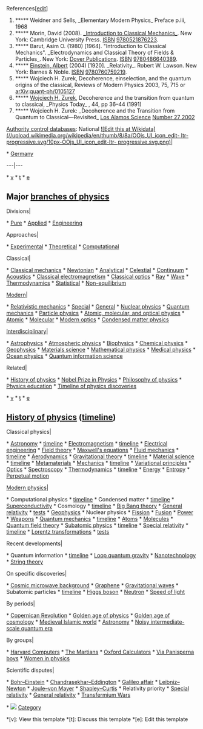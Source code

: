 ##
References[[edit](/w/index.php?title=Classical\_physics&action=edit&section=5
"Edit section: References")]

 1. \*\*^\*\* Weidner and Sells, \_Elementary Modern Physics\_ Preface p.iii, 1968
 2. \*\*^\*\* Morin, David (2008). [\_Introduction to Classical Mechanics\_](https://archive.org/details/introductiontocl00mori). New York: Cambridge University Press. [ISBN](/wiki/ISBN\_\(identifier\) "ISBN \(identifier\)") [9780521876223](/wiki/Special:BookSources/9780521876223 "Special:BookSources/9780521876223").
 3. \*\*^\*\* Barut, Asim O. (1980) [1964]. "Introduction to Classical Mechanics". \_Electrodynamics and Classical Theory of Fields & Particles\_. New York: [Dover Publications](/wiki/Dover\_Publications "Dover Publications"). [ISBN](/wiki/ISBN\_\(identifier\) "ISBN \(identifier\)") [9780486640389](/wiki/Special:BookSources/9780486640389 "Special:BookSources/9780486640389").
 4. \*\*^\*\* [Einstein, Albert](/wiki/Albert\_Einstein "Albert Einstein") (2004) [1920]. \_Relativity\_. Robert W. Lawson. New York: Barnes & Noble. [ISBN](/wiki/ISBN\_\(identifier\) "ISBN \(identifier\)") [9780760759219](/wiki/Special:BookSources/9780760759219 "Special:BookSources/9780760759219").
 5. \*\*^\*\* Wojciech H. Zurek, Decoherence, einselection, and the quantum origins of the classical, Reviews of Modern Physics 2003, 75, 715 or [arXiv](/wiki/ArXiv\_\(identifier\) "ArXiv \(identifier\)"):[quant-ph/0105127](https://arxiv.org/abs/quant-ph/0105127)
 6. \*\*^\*\* [Wojciech H. Zurek](/wiki/Wojciech\_H.\_Zurek "Wojciech H. Zurek"), Decoherence and the transition from quantum to classical, \_Physics Today\_ , 44, pp 36–44 (1991)
 7. \*\*^\*\* Wojciech H. Zurek: \_Decoherence and the Transition from Quantum to Classical—Revisited\_ [Los Alamos Science](/wiki/Los\_Alamos\_Science "Los Alamos Science") [Number 27 2002](https://arxiv.org/abs/quant-ph/0306072)

[Authority control databases](/wiki/Help:Authority\_control "Help:Authority
control"): National [![Edit this at
Wikidata](//upload.wikimedia.org/wikipedia/en/thumb/8/8a/OOjs\_UI\_icon\_edit-
ltr-progressive.svg/10px-OOjs\_UI\_icon\_edit-ltr-
progressive.svg.png)](https://www.wikidata.org/wiki/Q81745#identifiers "Edit
this at Wikidata")|

 \* [Germany](https://d-nb.info/gnd/4711777-1)

 
---|--- 
 
 \* [v](/wiki/Template:Branches\_of\_physics "Template:Branches of physics")
 \* [t](/wiki/Template\_talk:Branches\_of\_physics "Template talk:Branches of physics")
 \* [e](/wiki/Special:EditPage/Template:Branches\_of\_physics "Special:EditPage/Template:Branches of physics")

Major [branches of physics](/wiki/Branches\_of\_physics "Branches of physics") 
--- 
Divisions|

 \* [Pure](/wiki/Basic\_research "Basic research")
 \* [Applied](/wiki/Applied\_physics "Applied physics")
 \* [Engineering](/wiki/Engineering\_physics "Engineering physics")

 
Approaches|

 \* [Experimental](/wiki/Experimental\_physics "Experimental physics")
 \* [Theoretical](/wiki/Theoretical\_physics "Theoretical physics")
 \* [Computational](/wiki/Computational\_physics "Computational physics")

 
Classical|

 \* [Classical mechanics](/wiki/Classical\_mechanics "Classical mechanics")
 \* [Newtonian](/wiki/Newton%27s\_laws\_of\_motion "Newton's laws of motion")
 \* [Analytical](/wiki/Analytical\_mechanics "Analytical mechanics")
 \* [Celestial](/wiki/Celestial\_mechanics "Celestial mechanics")
 \* [Continuum](/wiki/Continuum\_mechanics "Continuum mechanics")
 \* [Acoustics](/wiki/Acoustics "Acoustics")
 \* [Classical electromagnetism](/wiki/Classical\_electromagnetism "Classical electromagnetism")
 \* [Classical optics](/wiki/Classical\_optics "Classical optics")
 \* [Ray](/wiki/Geometrical\_optics "Geometrical optics")
 \* [Wave](/wiki/Physical\_optics "Physical optics")
 \* [Thermodynamics](/wiki/Thermodynamics "Thermodynamics")
 \* [Statistical](/wiki/Statistical\_mechanics "Statistical mechanics")
 \* [Non-equilibrium](/wiki/Non-equilibrium\_thermodynamics "Non-equilibrium thermodynamics")

 
[Modern](/wiki/Modern\_physics "Modern physics")|

 \* [Relativistic mechanics](/wiki/Relativistic\_mechanics "Relativistic mechanics")
 \* [Special](/wiki/Special\_relativity "Special relativity")
 \* [General](/wiki/General\_relativity "General relativity")
 \* [Nuclear physics](/wiki/Nuclear\_physics "Nuclear physics")
 \* [Quantum mechanics](/wiki/Quantum\_mechanics "Quantum mechanics")
 \* [Particle physics](/wiki/Particle\_physics "Particle physics")
 \* [Atomic, molecular, and optical physics](/wiki/Atomic,\_molecular,\_and\_optical\_physics "Atomic, molecular, and optical physics")
 \* [Atomic](/wiki/Atomic\_physics "Atomic physics")
 \* [Molecular](/wiki/Molecular\_physics "Molecular physics")
 \* [Modern optics](/wiki/Optics#Modern\_optics "Optics")
 \* [Condensed matter physics](/wiki/Condensed\_matter\_physics "Condensed matter physics")

 
[Interdisciplinary](/wiki/Category:Applied\_and\_interdisciplinary\_physics
"Category:Applied and interdisciplinary physics")|

 \* [Astrophysics](/wiki/Astrophysics "Astrophysics")
 \* [Atmospheric physics](/wiki/Atmospheric\_physics "Atmospheric physics")
 \* [Biophysics](/wiki/Biophysics "Biophysics")
 \* [Chemical physics](/wiki/Chemical\_physics "Chemical physics")
 \* [Geophysics](/wiki/Geophysics "Geophysics")
 \* [Materials science](/wiki/Materials\_science "Materials science")
 \* [Mathematical physics](/wiki/Mathematical\_physics "Mathematical physics")
 \* [Medical physics](/wiki/Medical\_physics "Medical physics")
 \* [Ocean physics](/wiki/Physical\_oceanography "Physical oceanography")
 \* [Quantum information science](/wiki/Quantum\_information\_science "Quantum information science")

 
Related|

 \* [History of physics](/wiki/History\_of\_physics "History of physics")
 \* [Nobel Prize in Physics](/wiki/Nobel\_Prize\_in\_Physics "Nobel Prize in Physics")
 \* [Philosophy of physics](/wiki/Philosophy\_of\_physics "Philosophy of physics")
 \* [Physics education](/wiki/Physics\_education "Physics education")
 \* [Timeline of physics discoveries](/wiki/Timeline\_of\_fundamental\_physics\_discoveries "Timeline of fundamental physics discoveries")

 
 
 \* [v](/wiki/Template:History\_of\_physics "Template:History of physics")
 \* [t](/wiki/Template\_talk:History\_of\_physics "Template talk:History of physics")
 \* [e](/wiki/Special:EditPage/Template:History\_of\_physics "Special:EditPage/Template:History of physics")

[History of physics](/wiki/History\_of\_physics "History of physics")
([timeline](/wiki/Timeline\_of\_fundamental\_physics\_discoveries "Timeline of
fundamental physics discoveries")) 
--- 
Classical physics|

 \* [Astronomy](/wiki/History\_of\_astronomy "History of astronomy")
 \* [timeline](/wiki/Timeline\_of\_astronomy "Timeline of astronomy")
 \* [Electromagnetism](/wiki/History\_of\_electromagnetic\_theory "History of electromagnetic theory")
 \* [timeline](/wiki/Timeline\_of\_electromagnetism\_and\_classical\_optics "Timeline of electromagnetism and classical optics")
 \* [Electrical engineering](/wiki/History\_of\_electrical\_engineering "History of electrical engineering")
 \* [Field theory](/wiki/History\_of\_field\_theory "History of field theory")
 \* [Maxwell's equations](/wiki/History\_of\_Maxwell%27s\_equations "History of Maxwell's equations")
 \* [Fluid mechanics](/wiki/History\_of\_fluid\_mechanics "History of fluid mechanics")
 \* [timeline](/wiki/Timeline\_of\_fluid\_and\_continuum\_mechanics "Timeline of fluid and continuum mechanics")
 \* [Aerodynamics](/wiki/History\_of\_aerodynamics "History of aerodynamics")
 \* [Gravitational theory](/wiki/History\_of\_gravitational\_theory "History of gravitational theory")
 \* [timeline](/wiki/Timeline\_of\_gravitational\_physics\_and\_relativity "Timeline of gravitational physics and relativity")
 \* [Material science](/wiki/History\_of\_materials\_science "History of materials science")
 \* [timeline](/wiki/Timeline\_of\_materials\_technology "Timeline of materials technology")
 \* [Metamaterials](/wiki/History\_of\_metamaterials "History of metamaterials")
 \* [Mechanics](/wiki/History\_of\_classical\_mechanics "History of classical mechanics")
 \* [timeline](/wiki/Timeline\_of\_classical\_mechanics "Timeline of classical mechanics")
 \* [Variational principles](/wiki/History\_of\_variational\_principles\_in\_physics "History of variational principles in physics")
 \* [Optics](/wiki/History\_of\_optics "History of optics")
 \* [Spectroscopy](/wiki/History\_of\_spectroscopy "History of spectroscopy")
 \* [Thermodynamics](/wiki/History\_of\_thermodynamics "History of thermodynamics")
 \* [timeline](/wiki/Timeline\_of\_thermodynamics "Timeline of thermodynamics")
 \* [Energy](/wiki/History\_of\_energy "History of energy")
 \* [Entropy](/wiki/History\_of\_entropy "History of entropy")
 \* [Perpetual motion](/wiki/History\_of\_perpetual\_motion\_machines "History of perpetual motion machines")

 
[Modern physics](/wiki/Modern\_physics "Modern physics")|

 \* Computational physics 
 \* [timeline](/wiki/Timeline\_of\_computational\_physics "Timeline of computational physics")
 \* Condensed matter 
 \* [timeline](/wiki/Timeline\_of\_condensed\_matter\_physics "Timeline of condensed matter physics")
 \* [Superconductivity](/wiki/History\_of\_superconductivity "History of superconductivity")
 \* Cosmology 
 \* [timeline](/wiki/Timeline\_of\_cosmological\_theories "Timeline of cosmological theories")
 \* [Big Bang theory](/wiki/History\_of\_the\_Big\_Bang\_theory "History of the Big Bang theory")
 \* [General relativity](/wiki/History\_of\_general\_relativity "History of general relativity")
 \* [tests](/wiki/Tests\_of\_general\_relativity "Tests of general relativity")
 \* [Geophysics](/wiki/History\_of\_geophysics "History of geophysics")
 \* Nuclear physics 
 \* [Fission](/wiki/Discovery\_of\_nuclear\_fission "Discovery of nuclear fission")
 \* [Fusion](/wiki/History\_of\_nuclear\_fusion "History of nuclear fusion")
 \* [Power](/wiki/History\_of\_nuclear\_power "History of nuclear power")
 \* [Weapons](/wiki/History\_of\_nuclear\_weapons "History of nuclear weapons")
 \* [Quantum mechanics](/wiki/History\_of\_quantum\_mechanics "History of quantum mechanics")
 \* [timeline](/wiki/Timeline\_of\_quantum\_mechanics "Timeline of quantum mechanics")
 \* [Atoms](/wiki/History\_of\_atomic\_theory "History of atomic theory")
 \* [Molecules](/wiki/History\_of\_molecular\_theory "History of molecular theory")
 \* [Quantum field theory](/wiki/History\_of\_quantum\_field\_theory "History of quantum field theory")
 \* [Subatomic physics](/wiki/History\_of\_subatomic\_physics "History of subatomic physics")
 \* [timeline](/wiki/Timeline\_of\_atomic\_and\_subatomic\_physics "Timeline of atomic and subatomic physics")
 \* [Special relativity](/wiki/History\_of\_special\_relativity "History of special relativity")
 \* [timeline](/wiki/Timeline\_of\_special\_relativity\_and\_the\_speed\_of\_light "Timeline of special relativity and the speed of light")
 \* [Lorentz transformations](/wiki/History\_of\_Lorentz\_transformations "History of Lorentz transformations")
 \* [tests](/wiki/Tests\_of\_special\_relativity "Tests of special relativity")

 
Recent developments|

 \* Quantum information 
 \* [timeline](/wiki/Timeline\_of\_quantum\_computing\_and\_communication "Timeline of quantum computing and communication")
 \* [Loop quantum gravity](/wiki/History\_of\_loop\_quantum\_gravity "History of loop quantum gravity")
 \* [Nanotechnology](/wiki/History\_of\_nanotechnology "History of nanotechnology")
 \* [String theory](/wiki/History\_of\_string\_theory "History of string theory")

 
On specific discoveries|

 \* [Cosmic microwave background](/wiki/Discovery\_of\_cosmic\_microwave\_background\_radiation "Discovery of cosmic microwave background radiation")
 \* [Graphene](/wiki/Discovery\_of\_graphene "Discovery of graphene")
 \* [Gravitational waves](/wiki/First\_observation\_of\_gravitational\_waves "First observation of gravitational waves")
 \* Subatomic particles 
 \* [timeline](/wiki/Timeline\_of\_particle\_discoveries "Timeline of particle discoveries")
 \* [Higgs boson](/wiki/Search\_for\_the\_Higgs\_boson "Search for the Higgs boson")
 \* [Neutron](/wiki/Discovery\_of\_the\_neutron "Discovery of the neutron")
 \* [Speed of light](/wiki/R%C3%B8mer%27s\_determination\_of\_the\_speed\_of\_light "Rømer's determination of the speed of light")

 
By periods|

 \* [Copernican Revolution](/wiki/Copernican\_Revolution "Copernican Revolution")
 \* [Golden age of physics](/wiki/Golden\_age\_of\_physics "Golden age of physics")
 \* [Golden age of cosmology](/wiki/Golden\_age\_of\_cosmology "Golden age of cosmology")
 \* [Medieval Islamic world](/wiki/Physics\_in\_the\_medieval\_Islamic\_world "Physics in the medieval Islamic world")
 \* [Astronomy](/wiki/Astronomy\_in\_the\_medieval\_Islamic\_world "Astronomy in the medieval Islamic world")
 \* [Noisy intermediate-scale quantum era](/wiki/Noisy\_intermediate-scale\_quantum\_era "Noisy intermediate-scale quantum era")

 
By groups|

 \* [Harvard Computers](/wiki/Harvard\_Computers "Harvard Computers")
 \* [The Martians](/wiki/The\_Martians\_\(scientists\) "The Martians \(scientists\)")
 \* [Oxford Calculators](/wiki/Oxford\_Calculators "Oxford Calculators")
 \* [Via Panisperna boys](/wiki/Via\_Panisperna\_boys "Via Panisperna boys")
 \* [Women in physics](/wiki/Women\_in\_physics "Women in physics")

 
Scientific disputes|

 \* [Bohr–Einstein](/wiki/Bohr%E2%80%93Einstein\_debates "Bohr–Einstein debates")
 \* [Chandrasekhar–Eddington](/wiki/Chandrasekhar%E2%80%93Eddington\_dispute "Chandrasekhar–Eddington dispute")
 \* [Galileo affair](/wiki/Galileo\_affair "Galileo affair")
 \* [Leibniz–Newton](/wiki/Leibniz%E2%80%93Newton\_calculus\_controversy "Leibniz–Newton calculus controversy")
 \* [Joule–von Mayer](/wiki/Mechanical\_equivalent\_of\_heat "Mechanical equivalent of heat")
 \* [Shapley–Curtis](/wiki/Great\_Debate\_\(astronomy\) "Great Debate \(astronomy\)")
 \* Relativity priority 
 \* [Special relativity](/wiki/Relativity\_priority\_dispute "Relativity priority dispute")
 \* [General relativity](/wiki/General\_relativity\_priority\_dispute "General relativity priority dispute")
 \* [Transfermium Wars](/wiki/Transfermium\_Wars "Transfermium Wars")

 
 
 \* ![](//upload.wikimedia.org/wikipedia/en/thumb/9/96/Symbol\_category\_class.svg/16px-Symbol\_category\_class.svg.png) [Category](/wiki/Category:History\_of\_physics "Category:History of physics")

 \*[v]: View this template
 \*[t]: Discuss this template
 \*[e]: Edit this template

